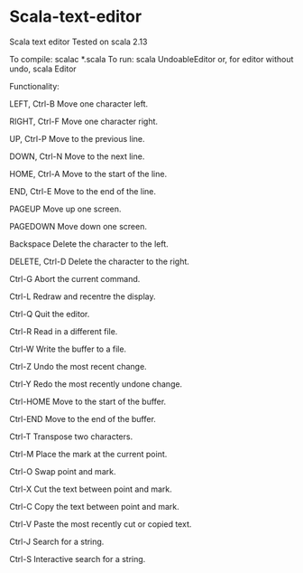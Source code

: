 # Scala-text-editor
Scala text editor
Tested on scala 2.13

To compile:
scalac *.scala
To run:
scala UndoableEditor
or, for editor without undo,
scala Editor

Functionality:

LEFT, Ctrl-B Move one character left.

RIGHT, Ctrl-F Move one character right.

UP, Ctrl-P Move to the previous line.

DOWN, Ctrl-N Move to the next line.

HOME, Ctrl-A Move to the start of the line.

END, Ctrl-E Move to the end of the line.

PAGEUP Move up one screen.

PAGEDOWN Move down one screen.

Backspace Delete the character to the left.

DELETE, Ctrl-D Delete the character to the right.

Ctrl-G Abort the current command.

Ctrl-L Redraw and recentre the display.

Ctrl-Q Quit the editor.

Ctrl-R Read in a different file.

Ctrl-W Write the buffer to a file.

Ctrl-Z Undo the most recent change.

Ctrl-Y Redo the most recently undone change.

Ctrl-HOME Move to the start of the buffer.

Ctrl-END Move to the end of the buffer.

Ctrl-T Transpose two characters.

Ctrl-M Place the mark at the current point.

Ctrl-O Swap point and mark.

Ctrl-X Cut the text between point and mark.

Ctrl-C Copy the text between point and mark.

Ctrl-V Paste the most recently cut or copied text.

Ctrl-J Search for a string.

Ctrl-S Interactive search for a string.

